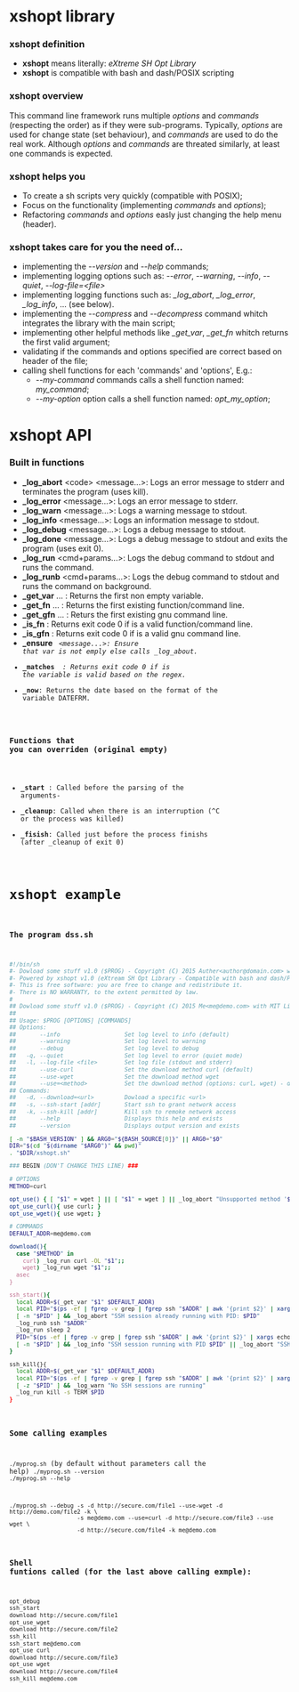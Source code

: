 # **xshopt** library

### **xshopt** definition
* **xshopt** means literally: *eXtreme SH Opt Library*
* **xshopt** is compatible with bash and dash/POSIX scripting

### **xshopt** overview
This command line framework runs multiple *options* and *commands* (respecting the order) as if they were sub-programs. Typically, *options* are used for change state (set behaviour), and *commands* are used to do the real work. Although *options* and *commands* are threated similarly, at least one commands is expected.

### **xshopt** helps you
* To create a sh scripts very quickly (compatible with POSIX);
* Focus on the functionality (implementing *commands* and *options*);
* Refactoring *commands* and *options* easly just changing the help menu (header).

### **xshopt** takes care for you the need of...
* implementing the *--version* and *--help* commands;
* implementing logging options such as: *--error*, *--warning*, *--info*, *--quiet*, *--log-file=\<file\>*
* implementing logging functions such as: *_log_abort*, *_log_error*, *_log_info*, ... (see below).
* implementing the *--compress* and *--decompress* command whitch integrates the library with the main script;
* implementing other helpful methods like *_get_var*, *_get_fn* whitch returns the first valid argument;
* validating if the commands and options specified are correct based on header of the file;
* calling shell functions for each 'commands' and 'options', E.g.:
  * *--my-command* commands calls a shell function named: *my_command*;
  * *--my-option* option calls a shell function named: *opt_my_option*;

# **xshopt** API

### Built in functions
* **_log_abort** \<code\> \<message...>: Logs an error message to stderr and terminates the program (uses kill).
* **_log_error** <message...>: Logs an error message to stderr.
* **_log_warn** <message...>: Logs a warning message to stdout.
* **_log_info** <message...>: Logs an information message to stdout.
* **_log_debug** <message...>: Logs a debug message to stdout.
* **_log_done** <message...>: Logs a debug message to stdout and exits the program (uses exit 0).
* **_log_run** <cmd+params...>: Logs the debug command to stdout and runs the command.
* **_log_runb** <cmd+params...>: Logs the debug command to stdout and runs the command on background.
* **_get_var** <var1> <var2> ... <varx>: Returns the first non empty variable.
* **_get_fn** <fn1> <fn2> ... <fnx>: Returns the first existing function/command line.
* **_get_gfn** <fn1> <fn2> ... <fnx>: Returs the first existing gnu command line.
* **_is_fn** <fn>: Returns exit code 0 if is a valid function/command line.
* **_is_gfn** <fn>: Returns exit code 0 if is a valid gnu command line.
* **_ensure** <var> <code> <message...>: Ensure that var is not emply else calls _log_about.
* **_matches** <var> <regex>: Returns exit code 0 if is the variable is valid based on the regex.
* **_now**: Returns the date based on the format of the variable DATEFRM.

### Functions that you can overriden (original empty)
* **_start** <args>: Called before the parsing of the arguments-
* **_cleanup**: Called when there is an interruption (^C or the process was killed)
* **_fisish**: Called just before the process finishs (after _cleanup of exit 0)

# **xshopt** example

### The program dss.sh
```sh
#!/bin/sh
#- Dowload some stuff v1.0 ($PROG) - Copyright (C) 2015 Auther<author@domain.com> with MIT Licence
#- Powered by xshopt v1.0 (eXtream SH Opt Library - Compatible with bash and dash/POSIX)
#- This is free software: you are free to change and redistribute it.
#- There is NO WARRANTY, to the extent permitted by law.
# 
## Dowload some stuff v1.0 ($PROG) - Copyright (C) 2015 Me<me@demo.com> with MIT Licence
## 
## Usage: $PROG [OPTIONS] [COMMANDS]
## Options:
##       --info                   Set log level to info (default)
##       --warning                Set log level to warning
##       --debug                  Set log level to debug
##   -q, --quiet                  Set log level to error (quiet mode)
##   -l, --log-file <file>        Set log file (stdout and stderr)
##       --use-curl               Set the download method curl (default)
##       --use-wget               Set the download method wget
##       --use=<method>           Set the download method (options: curl, wget) - default curl
## Commands:
##   -d, --download=<url>         Dowload a specific <url>
##   -s, --ssh-start [addr]       Start ssh to grant network access
##   -k, --ssh-kill [addr]        Kill ssh to remoke network access
##       --help                   Displays this help and exists
##       --version                Displays output version and exists

[ -n "$BASH_VERSION" ] && ARG0="${BASH_SOURCE[0]}" || ARG0="$0"
DIR="$(cd "$(dirname "$ARG0")" && pwd)"
. "$DIR/xshopt.sh"

### BEGIN (DON'T CHANGE THIS LINE) ###

# OPTIONS
METHOD=curl

opt_use() { [ "$1" = wget ] || [ "$1" = wget ] || _log_abort "Unsupported method '$METHOD'."; METHOD="$1"; }
opt_use_curl(){ use curl; }
opt_use_wget(){ use wget; }

# COMMANDS
DEFAULT_ADDR=me@demo.com

download(){
  case "$METHOD" in
    curl) _log_run curl -OL "$1";;
    wget) _log_run wget "$1";;
  asec
}

ssh_start(){
  local ADDR=$(_get_var "$1" $DEFAULT_ADDR)
  local PID="$(ps -ef | fgrep -v grep | fgrep ssh "$ADDR" | awk '{print $2}' | xargs echo)"
  [ -n "$PID" ] && _log_abort "SSH session already running with PID: $PID"
  _log_runb ssh "$ADDR"
  _log_run sleep 2
  PID="$(ps -ef | fgrep -v grep | fgrep ssh "$ADDR" | awk '{print $2}' | xargs echo)"
  [ -n "$PID" ] && _log_info "SSH session running with PID $PID" || _log_abort "SSH session didn't started"
}

ssh_kill{}{
  local ADDR=$(_get_var "$1" $DEFAULT_ADDR)
  local PID="$(ps -ef | fgrep -v grep | fgrep ssh "$ADDR" | awk '{print $2}' | xargs echo)"
  [ -z "$PID" ] && _log_warn "No SSH sessions are running"
  _log_run kill -s TERM $PID
}
```

### Some calling examples
```./myprog.sh``` (by default without parameters call the help)
```./myprog.sh --version```
```./myprog.sh --help```
```
./myprog.sh --debug -s -d http://secure.com/file1 --use-wget -d http://demo.com/file2 -k \
                    -s me@demo.com --use=curl -d http://secure.com/file3 --use wget \
                    -d http://secure.com/file4 -k me@demo.com
```

### Shell funtions called (for the last above calling exmple):
```sh
opt_debug
ssh_start
download http://secure.com/file1
opt_use_wget
download http://secure.com/file2
ssh_kill
ssh_start me@demo.com
opt_use curl
download http://secure.com/file3
opt_use wget
download http://secure.com/file4
ssh_kill me@demo.com
```
